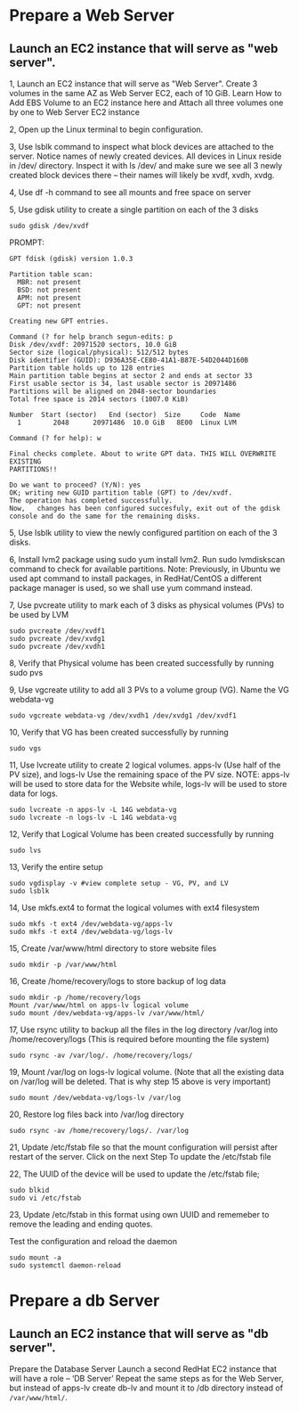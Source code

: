 # Prepare a Web Server
## Launch an EC2 instance that will serve as "web server".
1, Launch an EC2 instance that will serve as "Web Server". Create 3 volumes in the same AZ as  Web Server EC2, each of 10 GiB. Learn How to Add EBS Volume to an EC2 instance here and Attach all three volumes one by one to  Web Server EC2 instance

2, Open up the Linux terminal to begin configuration. 

3, Use lsblk command to inspect what block devices are attached to the server. Notice names of  newly created devices. All devices in Linux reside in /dev/ directory. Inspect it with ls /dev/ and make sure we see all 3 newly created block devices there – their names will likely be xvdf, xvdh, xvdg.

4, Use df -h command to see all mounts and free space on  server

5, Use gdisk utility to create a single partition on each of the 3 disks

``` 
sudo gdisk /dev/xvdf
```

PROMPT:

```
GPT fdisk (gdisk) version 1.0.3

Partition table scan:
  MBR: not present
  BSD: not present
  APM: not present
  GPT: not present

Creating new GPT entries.

Command (? for help branch segun-edits: p
Disk /dev/xvdf: 20971520 sectors, 10.0 GiB
Sector size (logical/physical): 512/512 bytes
Disk identifier (GUID): D936A35E-CE80-41A1-B87E-54D2044D160B
Partition table holds up to 128 entries
Main partition table begins at sector 2 and ends at sector 33
First usable sector is 34, last usable sector is 20971486
Partitions will be aligned on 2048-sector boundaries
Total free space is 2014 sectors (1007.0 KiB)

Number  Start (sector)   End (sector)  Size     Code  Name
  1        2048      20971486  10.0 GiB   8E00  Linux LVM

Command (? for help): w

Final checks complete. About to write GPT data. THIS WILL OVERWRITE EXISTING
PARTITIONS!!

Do we want to proceed? (Y/N): yes
OK; writing new GUID partition table (GPT) to /dev/xvdf.
The operation has completed successfully.
Now,   changes has been configured succesfuly, exit out of the gdisk console and do the same for the remaining disks.
```

5, Use lsblk utility to view the newly configured partition on each of the 3 disks.

6, Install lvm2 package using sudo yum install lvm2. Run sudo lvmdiskscan command to check for available partitions.
Note: Previously, in Ubuntu we used apt command to install packages, in RedHat/CentOS a different package manager is used, so we shall use yum command instead.

7, Use pvcreate utility to mark each of 3 disks as physical volumes (PVs) to be used by LVM
```
sudo pvcreate /dev/xvdf1
sudo pvcreate /dev/xvdg1
sudo pvcreate /dev/xvdh1
```

8, Verify that  Physical volume has been created successfully by running sudo pvs

9, Use vgcreate utility to add all 3 PVs to a volume group (VG). Name the VG webdata-vg
```
sudo vgcreate webdata-vg /dev/xvdh1 /dev/xvdg1 /dev/xvdf1
```

10, Verify that  VG has been created successfully by running
```
sudo vgs
```

11, Use lvcreate utility to create 2 logical volumes. apps-lv (Use half of the PV size), and logs-lv Use the remaining space of the PV size. NOTE: apps-lv will be used to store data for the Website while, logs-lv will be used to store data for logs.
```
sudo lvcreate -n apps-lv -L 14G webdata-vg
sudo lvcreate -n logs-lv -L 14G webdata-vg
```

12, Verify that  Logical Volume has been created successfully by running
```
sudo lvs
```

13, Verify the entire setup
```
sudo vgdisplay -v #view complete setup - VG, PV, and LV
sudo lsblk 
```
14, Use mkfs.ext4 to format the logical volumes with ext4 filesystem
```
sudo mkfs -t ext4 /dev/webdata-vg/apps-lv
sudo mkfs -t ext4 /dev/webdata-vg/logs-lv
```

15, Create /var/www/html directory to store website files
```
sudo mkdir -p /var/www/html
```

16, Create /home/recovery/logs to store backup of log data
```
sudo mkdir -p /home/recovery/logs
Mount /var/www/html on apps-lv logical volume
sudo mount /dev/webdata-vg/apps-lv /var/www/html/
```

17, Use rsync utility to backup all the files in the log directory /var/log into /home/recovery/logs (This is required before mounting the file system)
```
sudo rsync -av /var/log/. /home/recovery/logs/
```

19, Mount /var/log on logs-lv logical volume. (Note that all the existing data on /var/log will be deleted. That is why step 15 above is very important)
```
sudo mount /dev/webdata-vg/logs-lv /var/log
```

20, Restore log files back into /var/log directory
```
sudo rsync -av /home/recovery/logs/. /var/log
```

21, Update /etc/fstab file so that the mount configuration will persist after restart of the server. Click on the next Step To update the /etc/fstab file

22, The UUID of the device will be used to update the /etc/fstab file;
```
sudo blkid
sudo vi /etc/fstab
```
23, Update /etc/fstab in this format using  own UUID and rememeber to remove the leading and ending quotes.

Test the configuration and reload the daemon
```
sudo mount -a
sudo systemctl daemon-reload
```
# Prepare a db Server
## Launch an EC2 instance that will serve as "db server".

Prepare the Database Server Launch a second RedHat EC2 instance that will have a role – ‘DB Server’ Repeat the same steps as for the Web Server, but instead of apps-lv create db-lv and mount it to /db directory instead of `/var/www/html/`.
